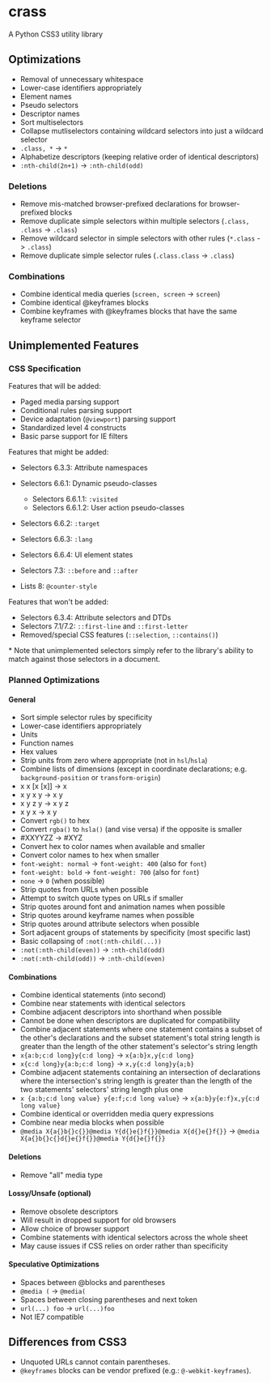 crass
=====

A Python CSS3 utility library


Optimizations
-------------

- Removal of unnecessary whitespace
- Lower-case identifiers appropriately
 - Element names
 - Pseudo selectors
 - Descriptor names
- Sort multiselectors
- Collapse mutliselectors containing wildcard selectors into just a wildcard selector
 - `.class, *` -> `*`
- Alphabetize descriptors (keeping relative order of identical descriptors)
- `:nth-child(2n+1)` -> `:nth-child(odd)`

### Deletions

- Remove mis-matched browser-prefixed declarations for browser-prefixed blocks
- Remove duplicate simple selectors within multiple selectors (`.class, .class` -> `.class`)
- Remove wildcard selector in simple selectors with other rules (`*.class` -> `.class`)
- Remove duplicate simple selector rules (`.class.class` -> `.class`)

### Combinations

- Combine identical media queries (`screen, screen` -> `screen`)
- Combine identical @keyframes blocks
- Combine keyframes with @keyframes blocks that have the same keyframe selector

Unimplemented Features
----------------------

### CSS Specification

Features that will be added:

- Paged media parsing support
- Conditional rules parsing support
- Device adaptation (`@viewport`) parsing support
- Standardized level 4 constructs
- Basic parse support for IE filters

Features that might be added:

- Selectors 6.3.3: Attribute namespaces
- Selectors 6.6.1: Dynamic pseudo-classes
  - Selectors 6.6.1.1: `:visited`
  - Selectors 6.6.1.2: User action pseudo-classes
- Selectors 6.6.2: `:target`
- Selectors 6.6.3: `:lang`
- Selectors 6.6.4: UI element states
- Selectors 7.3: `::before` and `::after`

- Lists 8: `@counter-style`

Features that won't be added:

- Selectors 6.3.4: Attribute selectors and DTDs
- Selectors 7.1/7.2: `::first-line` and `::first-letter`
- Removed/special CSS features (`::selection`, `::contains()`)

\* Note that unimplemented selectors simply refer to the library's ability to match against those selectors in a document.


### Planned Optimizations

#### General

- Sort simple selector rules by specificity
- Lower-case identifiers appropriately
 - Units
 - Function names
 - Hex values
- Strip units from zero where appropriate (not in `hsl`/`hsla`)
- Combine lists of dimensions (except in coordinate declarations; e.g. `background-position` or `transform-origin`)
 - x x [x [x]] -> x
 - x y x y -> x y
 - x y z y -> x y z
 - x y x -> x y
- Convert `rgb()` to hex
- Convert `rgba()` to `hsla()` (and vise versa) if the opposite is smaller
- #XXYYZZ -> #XYZ
- Convert hex to color names when available and smaller
- Convert color names to hex when smaller
- `font-weight: normal` -> `font-weight: 400` (also for `font`)
- `font-weight: bold` -> `font-weight: 700` (also for `font`)
- `none` -> `0` (when possible)
- Strip quotes from URLs when possible
- Attempt to switch quote types on URLs if smaller
- Strip quotes around font and animation names when possible
- Strip quotes around keyframe names when possible
- Strip quotes around attribute selectors when possible
- Sort adjacent groups of statements by specificity (most specific last)
- Basic collapsing of `:not(:nth-child(...))`
 - `:not(:nth-child(even))` -> `:nth-child(odd)`
 - `:not(:nth-child(odd))` -> `:nth-child(even)`

#### Combinations

- Combine identical statements (into second)
- Combine near statements with identical selectors
- Combine adjacent descriptors into shorthand when possible
 - Cannot be done when descriptors are duplicated for compatibility
- Combine adjacent statements where one statement contains a subset of the other's declarations and the subset statement's total string length is greater than the length of the other statement's selector's string length
 - `x{a:b;c:d long}y{c:d long}` -> `x{a:b}x,y{c:d long}`
 - `x{c:d long}y{a:b;c:d long}` -> `x,y{c:d long}y{a;b}`
- Combine adjacent statements containing an intersection of declarations where the intersection's string length is greater than the length of the two statements' selectors' string length plus one
 - `x {a:b;c:d long value} y{e:f;c:d long value}` -> `x{a:b}y{e:f}x,y{c:d long value}`
- Combine identical or overridden media query expressions
- Combine near media blocks when possible
 - `@media X{a{}b{}c{}}@media Y{d{}e{}f{}}@media X{d{}e{}f{}}` -> `@media X{a{}b{}c{}d{}e{}f{}}@media Y{d{}e{}f{}}`

#### Deletions

- Remove "all" media type

#### Lossy/Unsafe (optional)

- Remove obsolete descriptors
 - Will result in dropped support for old browsers
 - Allow choice of browser support
- Combine statements with identical selectors across the whole sheet
 - May cause issues if CSS relies on order rather than specificity

#### Speculative Optimizations

- Spaces between @blocks and parentheses
 - `@media (` -> `@media(`
- Spaces between closing parentheses and next token
 - `url(...) foo` -> `url(...)foo`
 - Not IE7 compatible


Differences from CSS3
---------------------

- Unquoted URLs cannot contain parentheses.
- `@keyframes` blocks can be vendor prefixed (e.g.: `@-webkit-keyframes`).

